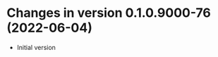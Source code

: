 




<!-- NEWS.md was auto-generated by NEWS.Rmd. Please DO NOT edit by hand!-->

# Changes in version 0.1.0.9000-76 (2022-06-04)

-   Initial version
